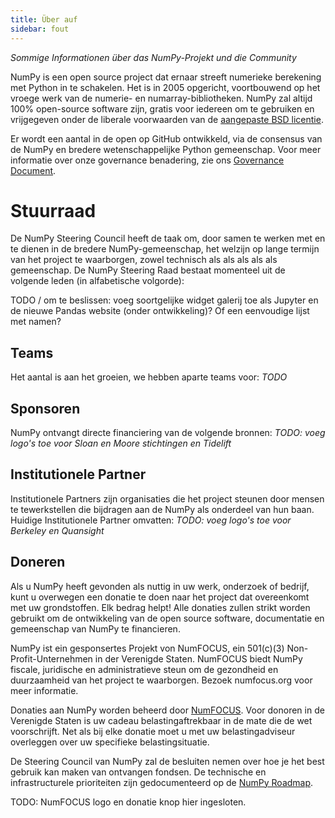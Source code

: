 ```yaml
---
title: Über auf
sidebar: fout
---
```


_Sommige Informationen über das NumPy-Projekt und die Community_

NumPy is een open source project dat ernaar streeft numerieke berekening met Python in te schakelen. Het is in 2005 opgericht, voortbouwend op het vroege werk van de numerie- en numarray-bibliotheken. NumPy zal altijd 100% open-source software zijn, gratis voor iedereen om te gebruiken en vrijgegeven onder de liberale voorwaarden van de [aangepaste BSD licentie](https://github.com/numpy/numpy/blob/master/LICENSE.txt).

Er wordt een aantal in de open op GitHub ontwikkeld, via de consensus van de NumPy en bredere wetenschappelijke Python gemeenschap. Voor meer informatie over onze governance benadering, zie ons [Governance Document](https://www.numpy.org/devdocs/dev/governance/index.html).


# Stuurraad

De NumPy Steering Council heeft de taak om, door samen te werken met en te dienen in de bredere NumPy-gemeenschap, het welzijn op lange termijn van het project te waarborgen, zowel technisch als als als als als gemeenschap. De NumPy Steering Raad bestaat momenteel uit de volgende leden (in alfabetische volgorde):

TODO / om te beslissen: voeg soortgelijke widget galerij toe als Jupyter en de nieuwe Pandas website (onder ontwikkeling)? Of een eenvoudige lijst met namen?

## Teams

Het aantal is aan het groeien, we hebben aparte teams voor: _TODO_

## Sponsoren

NumPy ontvangt directe financiering van de volgende bronnen: _TODO: voeg logo's toe voor Sloan en Moore stichtingen en Tidelift_

## Institutionele Partner

Institutionele Partners zijn organisaties die het project steunen door mensen te tewerkstellen die bijdragen aan de NumPy als onderdeel van hun baan. Huidige Institutionele Partner omvatten: _TODO: voeg logo's toe voor Berkeley en Quansight_

## Doneren

Als u NumPy heeft gevonden als nuttig in uw werk, onderzoek of bedrijf, kunt u overwegen een donatie te doen naar het project dat overeenkomt met uw grondstoffen. Elk bedrag helpt! Alle donaties zullen strikt worden gebruikt om de ontwikkeling van de open source software, documentatie en gemeenschap van NumPy te financieren.

NumPy ist ein gesponsertes Projekt von NumFOCUS, ein 501(c)(3) Non-Profit-Unternehmen in der Verenigde Staten. NumFOCUS biedt NumPy fiscale, juridische en administratieve steun om de gezondheid en duurzaamheid van het project te waarborgen. Bezoek numfocus.org voor meer informatie.

Donaties aan NumPy worden beheerd door [NumFOCUS](https://numfocus.org). Voor donoren in de Verenigde Staten is uw cadeau belastingaftrekbaar in de mate die de wet voorschrijft. Net als bij elke donatie moet u met uw belastingadviseur overleggen over uw specifieke belastingsituatie.

De Steering Council van NumPy zal de besluiten nemen over hoe je het best gebruik kan maken van ontvangen fondsen. De technische en infrastructurele prioriteiten zijn gedocumenteerd op de [NumPy Roadmap](https://www.numpy.org/neps/index.html#roadmap).

TODO: NumFOCUS logo en donatie knop hier ingesloten.
